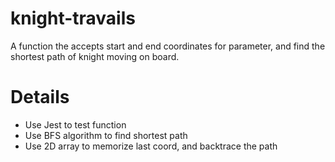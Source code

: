 # knight-travails
A function the accepts start and end coordinates for parameter, and find the shortest path of knight moving on board.
# Details
- Use Jest to test function
- Use BFS algorithm to find shortest path
- Use 2D array to memorize last coord, and backtrace the path 